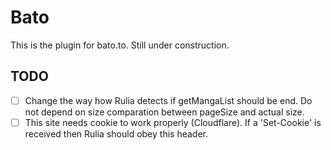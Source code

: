 # Bato

This is the plugin for bato.to. Still under construction.

## TODO

 - [ ] Change the way how Rulia detects if getMangaList should be end. Do not depend on size comparation between pageSize and actual size.
 - [ ] This site needs cookie to work properly (Cloudflare). If a 'Set-Cookie' is received then Rulia should obey this header.
